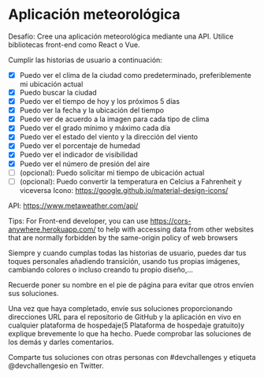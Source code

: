 # Aplicación meteorológica

Desafío: Cree una aplicación meteorológica mediante una API. Utilice bibliotecas front-end como React o Vue. 

Cumplir las historias de usuario a continuación:

- [x] Puedo ver el clima de la ciudad como predeterminado, preferiblemente mi ubicación actual
- [x] Puedo buscar la ciudad
- [x] Puedo ver el tiempo de hoy y los próximos 5 días
- [x] Puedo ver la fecha y la ubicación del tiempo
- [x] Puedo ver de acuerdo a la imagen para cada tipo de clima
- [x] Puedo ver el grado mínimo y máximo cada día
- [x] Puedo ver el estado del viento y la dirección del viento
- [x] Puedo ver el porcentaje de humedad
- [x] Puedo ver el indicador de visibilidad
- [x] Puedo ver el número de presión del aire
- [ ]  (opcional): Puedo solicitar mi tiempo de ubicación actual
- [ ]  (opcional): Puedo convertir la temperatura en Celcius a Fahrenheit y viceversa
Icono: https://google.github.io/material-design-icons/

API: https://www.metaweather.com/api/

Tips: For Front-end developer, you can use https://cors-anywhere.herokuapp.com/ to help with accessing data from other websites that are normally forbidden by the same-origin policy of web browsers

Siempre y cuando cumplas todas las historias de usuario, puedes dar tus toques personales añadiendo transición, usando tus propias imágenes, cambiando colores o incluso creando tu propio diseño,...

Recuerde poner su nombre en el pie de página para evitar que otros envíen sus soluciones.

Una vez que haya completado, envíe sus soluciones proporcionando direcciones URL para el repositorio de GitHub y la aplicación en vivo en cualquier plataforma de hospedaje(5 Plataforma de hospedaje gratuito)y explique brevemente lo que ha hecho. Puede comprobar las soluciones de los demás y darles comentarios.

Comparte tus soluciones con otras personas con #devchallenges y etiqueta @devchallengesio en Twitter.